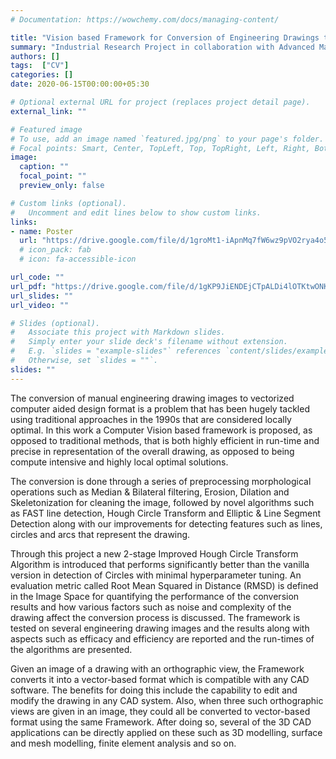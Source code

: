 ```yaml
---
# Documentation: https://wowchemy.com/docs/managing-content/

title: "Vision based Framework for Conversion of Engineering Drawings to Vector based Format for CAD Applications"
summary: "Industrial Research Project in collaboration with Advanced Manufacturing Technology Development Centre (AMTDC), IIT Madras Research Park."
authors: []
tags:  ["CV"]
categories: []
date: 2020-06-15T00:00:00+05:30

# Optional external URL for project (replaces project detail page).
external_link: ""

# Featured image
# To use, add an image named `featured.jpg/png` to your page's folder.
# Focal points: Smart, Center, TopLeft, Top, TopRight, Left, Right, BottomLeft, Bottom, BottomRight.
image:
  caption: ""
  focal_point: ""
  preview_only: false

# Custom links (optional).
#   Uncomment and edit lines below to show custom links.
links:
- name: Poster
  url: "https://drive.google.com/file/d/1groMt1-iApnMq7fW6wz9pVO2rya4o5VW/view?usp=sharing"
  # icon_pack: fab
  # icon: fa-accessible-icon

url_code: ""
url_pdf: "https://drive.google.com/file/d/1gKP9JiENDEjCTpALDi4lOTKtwONKeYBa/view?usp=sharing"
url_slides: ""
url_video: ""

# Slides (optional).
#   Associate this project with Markdown slides.
#   Simply enter your slide deck's filename without extension.
#   E.g. `slides = "example-slides"` references `content/slides/example-slides.md`.
#   Otherwise, set `slides = ""`.
slides: ""
---
```

The conversion of manual engineering drawing images to vectorized computer aided design format is a problem that has been hugely tackled using traditional approaches in the 1990s that are considered locally optimal. In this work a Computer Vision based framework is proposed, as opposed to traditional methods, that is both highly efficient in run-time and precise in representation of the overall drawing, as opposed to being compute intensive and highly local optimal solutions.

The conversion is done through a series of preprocessing morphological operations such as Median & Bilateral filtering, Erosion, Dilation and Skeletonization for cleaning the image, followed by novel algorithms such as FAST line detection, Hough Circle Transform and Elliptic & Line Segment Detection along with our improvements for detecting features such as lines, circles and arcs that represent the drawing.

Through this project a new 2-stage Improved Hough Circle Transform Algorithm is introduced that performs significantly better than the vanilla version in detection of Circles with minimal hyperparameter tuning. An evaluation metric called Root Mean Squared in Distance (RMSD) is defined in the Image Space for quantifying the performance of the conversion results and how various factors such as noise and complexity of the drawing affect the conversion process is discussed. The framework is tested on several engineering drawing images and the results along with aspects such as efficacy and efficiency are reported and the run-times of the algorithms are presented.

Given an image of a drawing with an orthographic view, the Framework converts it into a vector-based format which is compatible with any CAD software. The benefits for doing this include the capability to edit and modify the drawing in any CAD system. Also, when three such orthographic views are given in an image, they could all be converted to vector-based format using the same Framework. After doing so, several of the 3D CAD applications can be directly applied on these such as 3D modelling, surface and mesh modelling, finite element analysis and so on.